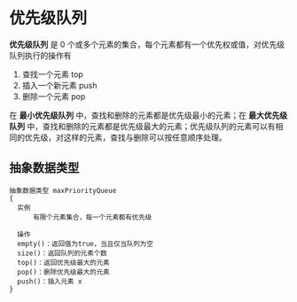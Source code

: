 # 优先级队列

**优先级队列** 是 0 个或多个元素的集合，每个元素都有一个优先权或值，对优先级队列执行的操作有

1. 查找一个元素 top
2. 插入一个新元素 push
3. 删除一个元素 pop

在 **最小优先级队列** 中，查找和删除的元素都是优先级最小的元素；在 **最大优先级队列** 中，查找和删除的元素都是优先级最大的元素；优先级队列的元素可以有相同的优先级，对这样的元素，查找与删除可以按任意顺序处理。

## 抽象数据类型
```
抽象数据类型 maxPriorityQueue
{
  实例
      有限个元素集合，每一个元素都有优先级

  操作
  empty()：返回值为true，当且仅当队列为空
  size()：返回队列的元素个数
  top()：返回优先级最大的元素
  pop()：删除优先级最大的元素
  push()：插入元素 x
}
```